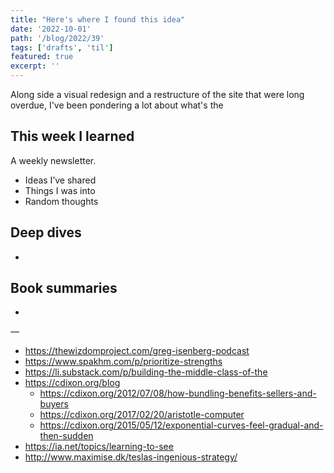 ```yaml
---
title: "Here's where I found this idea"
date: '2022-10-01'
path: '/blog/2022/39'
tags: ['drafts', 'til']
featured: true
excerpt: ''
---
```


Along side a visual redesign and a restructure of the site that were long overdue, I've been pondering a lot about what's the

## This week I learned

A weekly newsletter.

- Ideas I’ve shared
- Things I was into
- Random thoughts

## Deep dives

-

## Book summaries

-

—

- https://thewizdomproject.com/greg-isenberg-podcast
- https://www.spakhm.com/p/prioritize-strengths
- https://li.substack.com/p/building-the-middle-class-of-the
- https://cdixon.org/blog
  - https://cdixon.org/2012/07/08/how-bundling-benefits-sellers-and-buyers
  - https://cdixon.org/2017/02/20/aristotle-computer
  - https://cdixon.org/2015/05/12/exponential-curves-feel-gradual-and-then-sudden
- https://ia.net/topics/learning-to-see
- http://www.maximise.dk/teslas-ingenious-strategy/
